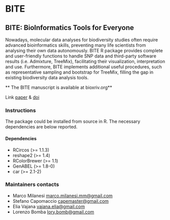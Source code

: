 # BITE
## BITE: BioInformatics Tools for Everyone


Nowadays, molecular data analyses for biodiversity studies often require advanced bioinformatics skills, preventing many life scientists from analysing their own data autonomously. BITE R package provides complete and user-friendly functions to handle SNP data and third-party software results (i.e. Admixture, TreeMix), facilitating their visualization, interpretation and use. Furthermore, BITE implements additional useful procedures, such as representative sampling and bootstrap for TreeMix, filling the gap in existing biodiversity data analysis tools. 

** The BITE manuscript is available at bioxriv.org**

Link [paper](http://www.biorxiv.org/content/early/2017/08/29/181610) & [doi](https://doi.org/10.1101/181610 )



### Instructions
The package could be installed from source in R. 
The necessary dependencies are below reported. 

#### Dependencies
 * RCircos (>= 1.1.3)
 * reshape2 (>= 1.4)
 * RColorBrewer (>= 1.1)
 * GenABEL (>= 1.8-0)
 * car (>= 2.1-2)



### Maintainers contacts
* Marco Milanesi <marco.milanesi.mm@gmail.com>
* Stefano Capomaccio <capemaster@gmail.com>
* Elia Vajana <vajana.elia@gmail.com>
* Lorenzo Bomba <lory.bomb@gmail.com>

